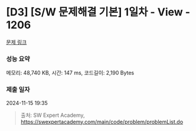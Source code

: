 # [D3] [S/W 문제해결 기본] 1일차 - View - 1206 

[문제 링크](https://swexpertacademy.com/main/code/problem/problemDetail.do?contestProbId=AV134DPqAA8CFAYh) 

### 성능 요약

메모리: 48,740 KB, 시간: 147 ms, 코드길이: 2,190 Bytes

### 제출 일자

2024-11-15 19:35



> 출처: SW Expert Academy, https://swexpertacademy.com/main/code/problem/problemList.do
